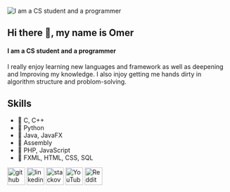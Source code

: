 ![I am a CS student and a programmer](https://raw.githubusercontent.com/sagar-viradiya/sagar-viradiya/master/resources/banner.png)

## Hi there 👋, my name is Omer
#### I am a CS student and a programmer
I really enjoy learning new languages and framework as well as deepening and Improving my knowledge.
I also injoy getting me hands dirty in algorithm structure and problom-solving.

## Skills
-	🍕 C, C++
-	🌮 Python
-	🥩 Java, JavaFX 
-	🍔 Assembly
-	🥐 PHP, JavaScript 
-	🍿 FXML, HTML, CSS, SQL


[<img src='https://cdn.jsdelivr.net/npm/simple-icons@3.0.1/icons/github.svg' alt='github' height='40'>](https://github.com/Omerlevyk)  [<img src='https://cdn.jsdelivr.net/npm/simple-icons@3.0.1/icons/linkedin.svg' alt='linkedin' height='40'>](https://www.linkedin.com/in/https://www.linkedin.com/in/omer-levy-b30566a9//)  [<img src='https://cdn.jsdelivr.net/npm/simple-icons@3.0.1/icons/stackoverflow.svg' alt='stackoverflow' height='40'>](https://stackoverflow.com/users/https://stackoverflow.com/users/17616844/omerlevyk)  [<img src='https://cdn.jsdelivr.net/npm/simple-icons@3.0.1/icons/youtube.svg' alt='YouTube' height='40'>](https://www.youtube.com/channel/https://www.youtube.com/channel/UCLlwElBqNG7anRfnYTu6KUg)  [<img src='https://cdn.jsdelivr.net/npm/simple-icons@3.0.1/icons/reddit.svg' alt='Reddit' height='40'>](https://www.reddit.com/user/https://www.reddit.com/user/omerlevyk)  

